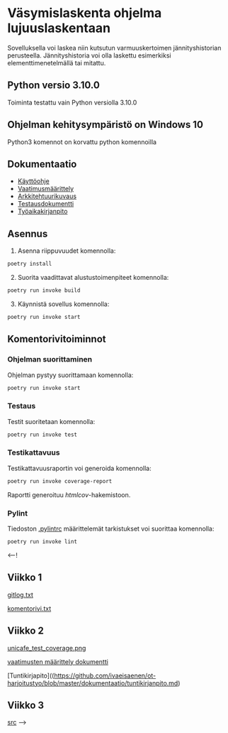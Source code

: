 # Väsymislaskenta ohjelma lujuuslaskentaan

Sovelluksella voi laskea niin kutsutun varmuuskertoimen jännityshistorian perusteella. Jännityshistoria voi olla laskettu esimerkiksi elementtimenetelmällä tai mitattu.

## Python versio 3.10.0

Toiminta testattu vain Python versiolla 3.10.0

## Ohjelman kehitysympäristö on Windows 10

Python3 komennot on korvattu python komennoilla

## Dokumentaatio

- [Käyttöohje](./dokumentaatio/kayttoohje.md)
- [Vaatimusmäärittely](./dokumentaatio/vaatimusmaarittely.md)
- [Arkkitehtuurikuvaus](./dokumentaatio/arkkitehtuuri.md)
- [Testausdokumentti](./dokumentaatio/testaus.md)
- [Työaikakirjanpito](./dokumentaatio/tuntikirjanpito.md)

## Asennus

1. Asenna riippuvuudet komennolla:

```bash
poetry install
```

2. Suorita vaadittavat alustustoimenpiteet komennolla:

```bash
poetry run invoke build
```

3. Käynnistä sovellus komennolla:

```bash
poetry run invoke start
```

## Komentorivitoiminnot

### Ohjelman suorittaminen

Ohjelman pystyy suorittamaan komennolla:


```bash
poetry run invoke start
```

### Testaus

Testit suoritetaan komennolla:

```bash
poetry run invoke test
```

### Testikattavuus

Testikattavuusraportin voi generoida komennolla:

```bash
poetry run invoke coverage-report
```

Raportti generoituu _htmlcov_-hakemistoon.

### Pylint

Tiedoston [.pylintrc](./.pylintrc) määrittelemät tarkistukset voi suorittaa komennolla:

```bash
poetry run invoke lint
```

<--!
## Viikko 1

[gitlog.txt](https://github.com/ivaeisaenen/ot-harjoitustyo/blob/master/laskarit/viikko1/gitlog.txt)

[komentorivi.txt](https://github.com/ivaeisaenen/ot-harjoitustyo/blob/master/laskarit/viikko1/komentorivi.txt)

## Viikko 2

[unicafe_test_coverage.png](https://github.com/ivaeisaenen/ot-harjoitustyo/blob/master/laskarit/viikko2/unicafe_test_coverage_screenshot.PNG)

[vaatimusten määrittely dokumentti](https://github.com/ivaeisaenen/ot-harjoitustyo/blob/master/dokumentaatio/vaatimustenmaarittely.md)

[Tuntikirjapito]((https://github.com/ivaeisaenen/ot-harjoitustyo/blob/master/dokumentaatio/tuntikirjanpito.md)

## Viikko 3

[src](https://github.com/ivaeisaenen/ot-harjoitustyo/blob/master/src)
-->